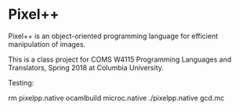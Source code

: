 # Pixel++

Pixel++ is an object-oriented programming language for efficient manipulation of images.

This is a class project for COMS W4115 Programming Languages and Translators, Spring 2018 at Columbia University.

Testing:

rm pixelpp.native
ocamlbuild microc.native
./pixelpp.native gcd.mc
